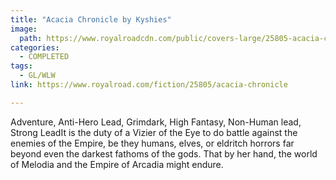 ```yaml
---
title: "Acacia Chronicle by Kyshies"
image:
  path: https://www.royalroadcdn.com/public/covers-large/25805-acacia-chronicle.jpg
categories:
  - COMPLETED
tags:
  - GL/WLW
link: https://www.royalroad.com/fiction/25805/acacia-chronicle

---
```

Adventure, Anti-Hero Lead, Grimdark, High Fantasy, Non-Human lead, Strong LeadIt is the duty of a Vizier of the Eye to do battle against the enemies of the Empire, be they humans, elves, or eldritch horrors far beyond even the darkest fathoms of the gods. That by her hand, the world of Melodia and the Empire of Arcadia might endure.

